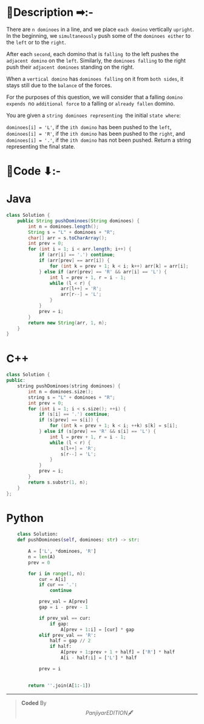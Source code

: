 # 📍Description ➡:-
<!-- Describe your first thoughts on how to solve this problem. -->
There are `n dominoes` in a line, and we place `each domino` vertically `upright`. In the beginning, we `simultaneously` push some of the `dominoes either` to the `left` or to the `right`.

After each `second`, each domino that is `falling `to the left pushes the `adjacent domino` on the `left`. Similarly, the `dominoes falling` to the right push their `adjacent dominoes` standing on the right.

When a `vertical domino` has `dominoes falling` on it from `both sides`, it stays still due to the `balance` of the forces.

For the purposes of this question, we will consider that a falling `domino expends `no `additional force` to a falling or `already fallen` domino.

You are given a `string dominoes representing `the initial `state where`:

`dominoes[i] = 'L'`, if the `ith domino` has been pushed to the `left`,
`dominoes[i] = 'R'`, if the `ith domino` has been pushed to the `right`, and
`dominoes[i] = '.'`, if the `ith domino` has not been pushed.
Return a string representing the final state.

# 📝Code ⬇:-


# Java
```java []
class Solution {
    public String pushDominoes(String dominoes) {
        int n = dominoes.length();
        String s = "L" + dominoes + "R";
        char[] arr = s.toCharArray();
        int prev = 0;
        for (int i = 1; i < arr.length; i++) {
            if (arr[i] == '.') continue;
            if (arr[prev] == arr[i]) {
                for (int k = prev + 1; k < i; k++) arr[k] = arr[i];
            } else if (arr[prev] == 'R' && arr[i] == 'L') {
                int l = prev + 1, r = i - 1;
                while (l < r) {
                    arr[l++] = 'R';
                    arr[r--] = 'L';
                }
            }
            prev = i;
        }
        return new String(arr, 1, n);
    }
}

```

# C++
``` cpp []
class Solution {
public:
    string pushDominoes(string dominoes) {
        int n = dominoes.size();
        string s = "L" + dominoes + "R";
        int prev = 0;
        for (int i = 1; i < s.size(); ++i) {
            if (s[i] == '.') continue;
            if (s[prev] == s[i]) {
                for (int k = prev + 1; k < i; ++k) s[k] = s[i];
            } else if (s[prev] == 'R' && s[i] == 'L') {
                int l = prev + 1, r = i - 1;
                while (l < r) {
                    s[l++] = 'R';
                    s[r--] = 'L';
                }
            }
            prev = i;
        }
        return s.substr(1, n);
    }
};
```

# Python
``` python []
    class Solution:
    def pushDominoes(self, dominoes: str) -> str:
        
        A = ['L', *dominoes, 'R']
        n = len(A)
        prev = 0

        for i in range(1, n):
            cur = A[i]
            if cur == '.':
                continue

            prev_val = A[prev]
            gap = i - prev - 1

            if prev_val == cur:
                if gap:
                    A[prev + 1:i] = [cur] * gap
            elif prev_val == 'R':
                half = gap // 2
                if half:
                    A[prev + 1:prev + 1 + half] = ['R'] * half
                    A[i - half:i] = ['L'] * half

            prev = i

        
        return ''.join(A[1:-1])    
```

---

>    **Coded** By $$Panjiyar EDITION 🖋  $$

               
